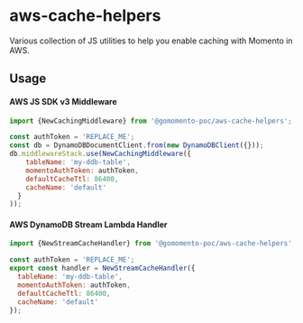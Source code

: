 # aws-cache-helpers

Various collection of JS utilities to help you enable caching with Momento in AWS. 

## Usage
#### AWS JS SDK v3 Middleware
```javascript
import {NewCachingMiddleware} from '@gomomento-poc/aws-cache-helpers';

const authToken = 'REPLACE_ME';
const db = DynamoDBDocumentClient.from(new DynamoDBClient({}));
db.middlewareStack.use(NewCachingMiddleware({
    tableName: 'my-ddb-table',
    momentoAuthToken: authToken,
    defaultCacheTtl: 86400,
    cacheName: 'default'
  }
));
```

#### AWS DynamoDB Stream Lambda Handler
```javascript
import {NewStreamCacheHandler} from '@gomomento-poc/aws-cache-helpers';

const authToken = 'REPLACE_ME';
export const handler = NewStreamCacheHandler({
  tableName: 'my-ddb-table',
  momentoAuthToken: authToken,
  defaultCacheTtl: 86400,
  cacheName: 'default' 
});
```